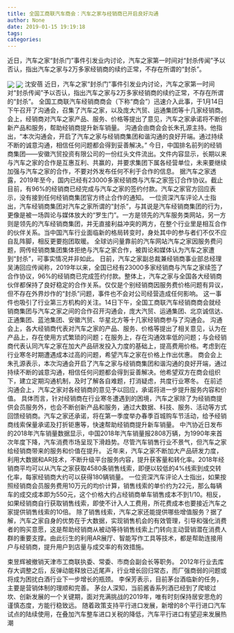 ```yaml
---
title: 全国工商联汽车商会：汽车之家与经销商已开启良好沟通
author: None
date: 2019-01-15 19:19:18
tags: 
categories: 
---
```

近日，汽车之家“封杀门”事件引发业内讨论，汽车之家第一时间对“封杀传闻”予以否认，指出汽车之家与2万多家经销商的续约正常，不存在所谓的“封杀”。
<!-- more -->
<img align="center" border="0" src="https://imgcdn.yicai.com/uppics/images/2019/01/0995ed77e71fc68d067aed3920ad34b9.jpg" />
<img align="center" border="0" src="https://imgcdn.yicai.com/uppics/images/2019/01/fe54ba0b59bbb94fe121a744ce06a9b6.jpg" />
沈安蓓
近日，汽车之家“封杀门”事件引发业内讨论，汽车之家第一时间对“封杀传闻”予以否认，指出汽车之家与2万多家经销商的续约正常，不存在所谓的“封杀”。
全国工商联汽车经销商商会（下称“商会”）迅速介入此事，于1月14日下午召开了沟通会，召集了汽车之家，以及庞大汽贸、运通集团等十几家经销商。会上，经销商对汽车之家产品、服务、价格等提出了意见，汽车之家承诺将不断创新产品和服务，帮助经销商提升新车销量。
沟通会由商会会长朱孔源主持。他指出，“本次沟通会，开启了汽车之家与经销商集团和谐沟通的良好开端。通过持续不断的诚意沟通，相信任何问题都会得到妥善解决。”
今日，中国排名前列的经销商集团——安徽汽贸投资有限公司的一份红头文件流出。文件内容显示，长期以来与汽车之家的合作是互惠互利、共赢的，并要求集团下属各经营单位，未来要继续加强与汽车之家的合作，不要对外发布任何不利于合作的信息。
据汽车之家透露，2019年至今，国内已经有23000多家经销商与汽车之家签订合作协议。截止目前，有96%的经销商已经完成与汽车之家的签约付款。汽车之家官方回应表示，没有接到任何经销商集团官方终止合作的通知。
一位资深汽车评论人士指出，汽车经销商集团对汽车之家所谓的“封杀”，与其说是汽车经销商集团的行为，更像是被一场舆论与媒体放大的“罗生门”。一方是领先的汽车服务类网站，另一方则是领先的汽车经销商集团，并无直接利益冲突的两方，在整个行业里是相互合作的伙伴关系。当中国汽车行业面临新的格局转变时，身处其中的参与者们不仅不应自乱阵脚，相反更要抱团取暖。
全球访问量靠前的汽车网站汽车之家因服务费问题，网传经销商集团集体拒绝与汽车之家合作，被舆论和媒体认为汽车之家遭到“封杀”，可事实情况并非如此。
日前，汽车之家副总裁兼经销商事业部总经理吴涛回应传闻称，2019年以来，全国已经有23000多家经销商与汽车之家续签了合作协议，96%的经销商已完成签约付款。整体上，汽车之家与全国各大经销商伙伴都保持了良好稳定的合作关系。仅仅是个别经销商因服务费价格问题有异议，但不存在外界炒作的“封杀”问题，事件也不会对公司经营造成任何影响。
这一事件也吸引了行业第三方机构的关注。14日下午，全国工商联汽车经销商商会就经销商集团与汽车之家之间的合作召开沟通会，庞大汽贸、运通集团、北京诚信达、正通集团、蓝池集团、安徽汽贸、华星北方等十几家经销商参与了沟通会。
沟通会上，各大经销商代表对汽车之家的产品、服务、价格等提出了相关意见，认为在产品上，存在使用方式繁琐的问题；在服务上，存在沟通效率低的问题；与会经销商代表认同汽车之家在加大产品研发投入力度的基础上，提高费用价格。考虑到在行业寒冬时期遭遇成本过高的问题，希望汽车之家在价格上作出优惠。
商会会上朱孔源表示，本次沟通会开启了汽车之家与经销商集团和谐沟通的良好开端，通过持续不断的诚意沟通，相信任何问题都会得到妥善解决。他希望双方在商会组织下，建立定期沟通机制，及时了解各自难题，打消疑虑，共度行业寒冬。
在前述沟通会上，汽车之家对各经销商的意见予以回应，承诺将进一步提升服务内容和价值。
具体而言，针对经销商在行业寒冬遭遇到的困境，汽车之家除了为经销商提供会员服务外，也会不断创新产品和服务，通过大数据、科技、服务、活动等方式回馈经销商。汽车之家还承诺，将在第一季度举办春季百城购车节活动，给予经销商线索保量承诺及打折钜惠等，快速帮助经销商提升新车销量。
中汽协近日发布的2018年汽车销量数据显示，中国2018年汽车销量报2808万辆，为1990年来首次年度下降，汽车消费市场呈现下滑趋势。尽管汽车销售行业不景气，但汽车之家给经销商带来的服务和价值在提升。
近年来，汽车之家不断加大产品研发力度，利用大数据和AR技术，不断升级平台服务内容，提升获客量和转化率。2018年经销商平均可以从汽车之家获取4580条销售线索，即便以较低的4%线索到成交转化率，每家经销商大约可以获得180辆销量。
一位资深汽车评论人士指出，如果按照经销商会员服务费用10万元的均价计算，销售线索的单价约为22元，那么每辆车的成交成本即为550元，这个价格大约占经销商单车销售成本不到1/10。相反，如果经销商自行获取销售线索，即使不计入人工费用，所花费成本也要接近汽车之家提供销售线索的10倍。
除了销售线索，汽车之家还能提供哪些增值服务？据了解，汽车之家自身的优势在于大数据，实现销售机会的有效管理，引导和强化消费者的购买意愿，这是帮助经销商从被动等待销售线索上门转向主动营销潜在消费人群的重要支撑。由此衍生的利用AR展厅、智能写作工具等技术，都是帮助连接用户与经销商，提升用户到店量与成交率的有效措施。
 
 
束昱辉被撤销天津市工商联执委、常委、市商会副会长等职务。
2012年行业去库存大调整之后，反弹动能释放已近尾声，行业增长回归常态，而厂强商弱的问题或将成为困扰白酒行业下一步增长的瓶颈。
李保芳表示，目前茅台酒临新的任务，主要是营销体制的理顺和完善。
茅台人深知，当前酱香系列酒已经到了爬坡过坎、创新发展的一个关键期，面对充满挑战的2019年，唯有时刻保持居安思危的谨慎态度，方能行稳致远。
随着政策支持平行进口发展，新增的8个平行进口汽车试点的陆续使用，在叠加汽车整车进口关税的降低，汽车平行进口有望迎来发展热潮
